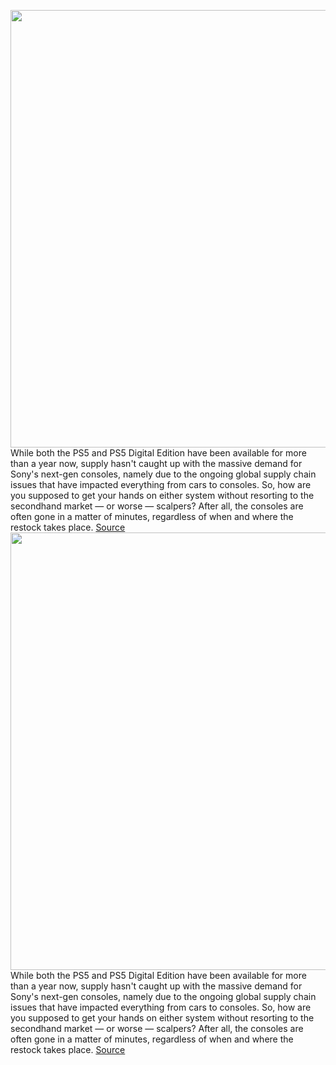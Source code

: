 <img src='https://cdn.vox-cdn.com/thumbor/CqttiQoLsMgThxtlH0tqZdqYYuU=/0x0:2040x1360/1200x800/filters:focal(857x517:1183x843)/cdn.vox-cdn.com/uploads/chorus_image/image/70498745/vpavic_4278_20201030_0041.0.jpg' width='700px' /><br/>
While both the PS5 and PS5 Digital Edition have been available for more than a year now, supply hasn't caught up with the massive demand for Sony's next-gen consoles, namely due to the ongoing global supply chain issues that have impacted everything from cars to consoles. So, how are you supposed to get your hands on either system without resorting to the secondhand market — or worse — scalpers? After all, the consoles are often gone in a matter of minutes, regardless of when and where the restock takes place.
<a href='https://www.theverge.com/22777072/sony-ps5-playstation-5-console-where-how-to-buy-tips-restock'> Source <a/><img src='https://cdn.vox-cdn.com/thumbor/CqttiQoLsMgThxtlH0tqZdqYYuU=/0x0:2040x1360/1200x800/filters:focal(857x517:1183x843)/cdn.vox-cdn.com/uploads/chorus_image/image/70498745/vpavic_4278_20201030_0041.0.jpg' width='700px' /><br/>
While both the PS5 and PS5 Digital Edition have been available for more than a year now, supply hasn't caught up with the massive demand for Sony's next-gen consoles, namely due to the ongoing global supply chain issues that have impacted everything from cars to consoles. So, how are you supposed to get your hands on either system without resorting to the secondhand market — or worse — scalpers? After all, the consoles are often gone in a matter of minutes, regardless of when and where the restock takes place.
<a href='https://www.theverge.com/22777072/sony-ps5-playstation-5-console-where-how-to-buy-tips-restock'> Source <a/>